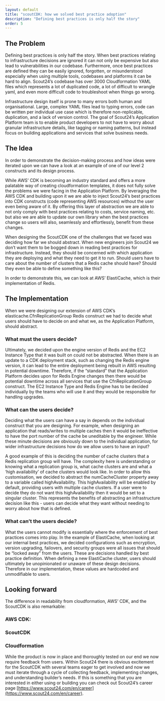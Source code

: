 ```yaml
---
layout: default
title: "scoutCDK: how we solved best practice adoption"
description: "Defining best practices is only half the story"
order: 5
---
```



The Problem
-----------

Defining best practices is only half the story. When best practices relating to infrastructure decisions are ignored it can not only be expensive but also lead to vulnerabilities in our codebase. Furthermore, once best practices are defined they can be easily ignored, forgotten, or misunderstood especially when using multiple tools, codebases and platforms it can be hard to align. Scout24’s codebase has over 3000 Cloudformation YAML files which represents a lot of duplicated code, a lot of difficult to wrangle yaml, and even more difficult code to troubleshoot when things go wrong.

Infrastructure design itself is prone to many errors both human and organisational. Large, complex YAML files lead to typing errors, code can be written per individual use case which is therefore non-replicable, duplication, and a lack of version control. The goal of Scout24’s Application Platform team is to enable product developers to not have to worry about granular infrastructure details, like tagging or naming patterns, but instead focus on building applications and services that solve business needs.

The Idea
--------

In order to demonstrate the decision-making process and how ideas were iterated upon we can have a look at an example of one of our level 2 constructs and its design process.

While AWS’ CDK is becoming an industry standard and offers a more palatable way of creating cloudformation templates, it does not fully solve the problems we were facing in the Application Platform. By leveraging the AWS CDK and building upon it we are able to inject Scout24’s best practices into CDK constructs (code representing AWS resources) without the user even being aware of it. By offering this layer of abstraction we are able to not only comply with best practices relating to costs, service naming, etc. but also we are able to update our own library when the best practices change so users will also, seamlessly and effortlessly, benefit from these changes.

When designing the ScoutCDK one of the challenges that we faced was deciding how far we should abstract. When new engineers join Scout24 we don’t want them to be bogged down in reading best practices for infrastructure. Instead, they should be concerned with which application they are deploying and what they need to get it to run. Should users have to care about the number of clusters that a Redis cache should have? Should they even be able to define something like this?

In order to demonstrate this, we can look at AWS’ ElastiCache, which is their implementation of Redis.

The Implementation
------------------

When we were designing our extension of AWS CDK’s elasticache.CfnReplicationGroup Redis construct we had to decide what users should have to decide on and what we, as the Application Platform, should abstract.

### What must the users decide?

Ultimately, we decided upon the engine version of Redis and the EC2 Instance Type that it was built on could not be abstracted. When there is an update to a CDK deployment stack, such as changing the Redis engine version, it can lead to the entire deployment being rebuilt in AWS resulting in potential downtime. Therefore, if the “standard” that the Application Platform decides upon for Redis Engine changes then there would be potential downtime across all services that use the CfnReplicationGroup construct. The EC2 Instance Type and Redis Engine has to be decided individually by the teams who will use it and they would be responsible for handling upgrades.

### What can the users decide?

Deciding what the users can have a say in depends on the individual construct that you are designing. For example, when designing an application that reads/writes to multiple caches then it would be ineffective to have the port number of the cache be uneditable by the engineer. While these minute decisions are obviously down to the individual application, for wider infrastructure decisions how do we allow users to have an input?

A good example of this is deciding the number of cache clusters that a Redis replication group will have. The complexity here is understanding or knowing what a replication group is, what cache clusters are and what a ‘high availability’ of cache clusters would look like. In order to allow this customisation, we decided to abstract the numCacheCluster property away to a variable called highAvailability. This highAvailability will be enabled by default, providing users with multiple cache clusters. If a user were to decide they do not want this highAvailability then it would be set to a singular cluster. This represents the benefits of abstracting an infrastructure decision like this - users can decide what they want without needing to worry about how that is defined.

### What can’t the users decide?

What the users cannot modify is essentially where the enforcement of best practices comes into play. In the example of ElastiCache, when looking at our internal best practices, we decided configurations such as encryption, version upgrading, failovers, and security groups were all issues that should be “locked away” from the users. These are decisions handled by best practice definition. When defining a new ElastiCache cluster, users should ultimately be unopinionated or unaware of these design decisions. Therefore in our implementation, these values are hardcoded and unmodifiable to users.

Looking forward
---------------

The difference in readability from cloudformation, AWS’ CDK, and the ScoutCDK is also remarkable:

### AWS CDK:

<script src="https://gist.github.com/jsphwllng/b384e51fe0447fa3bf52c7ce4b1bb024.js"></script>

### ScoutCDK

<script src="https://gist.github.com/jsphwllng/b474557a8e80ba6a0d549330b1b96686.js"></script>


### Cloudformation

<script src="https://gist.github.com/jsphwllng/27bcbf973fd0d81aa9d7451d2300e4aa.js"></script>


While the product is now in place and thoroughly tested on our end we now require feedback from users. Within Scout24 there is obvious excitement for the ScoutCDK with several teams eager to get involved and now we must iterate through a cycle of collecting feedback, implementing changes, and understanding builder’s needs. If this is something that you are interested in either using or building you can check out Scout24’s career page [https://www.scout24.com/en/career](https://www.scout24.com/en/career).
